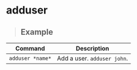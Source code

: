 # adduser

> ## **Example** 

| **Command**   | **Description**   |
| --------------|-------------------|
| `adduser *name*` | Add a user. `adduser john`. |